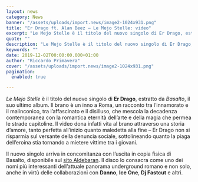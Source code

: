 ```yaml
---
layout: news
category: News
banner: "/assets/uploads/import.news/image2-1024x931.png"
title: "Er Drago ft. Alan Beez – Le Mejo Stelle: video"
excerpt: "Le Mejo Stelle è il titolo del nuovo singolo di Er Drago, estratto da Basalto, il suo ultimo album. Il brano è un inno a Roma, un racconto tra l’innamorato e il malinconico, tra l’affascinato e il disilluso, che mescola la decadenza contemporanea con la romantica eternità dell’arte e della magia che permea le strade [&hellip"
quote: ""
description: "Le Mejo Stelle è il titolo del nuovo singolo di Er Drago, estratto da Basalto, il suo ultimo album. Il brano è un inno a Roma, un racconto tra l’innamorato e il malinconico, tra l’affascinato e il disilluso, che mescola la decadenza contemporanea con la romantica eternità dell’arte e della magia che permea le strade [&hellip"
keywords: ""
date: 2019-12-02T00:00:00.000+01:00
author: "Riccardo Primavera"
cover: "/assets/uploads/import.news/image2-1024x931.png"
pagination:
  enabled: true

---
```


_Le Mejo Stelle_ è il titolo del nuovo singolo di **Er Drago**, estratto da _Basalto_, il suo ultimo album. Il brano è un inno a Roma, un racconto tra l’innamorato e il malinconico, tra l’affascinato e il disilluso, che mescola la decadenza contemporanea con la romantica eternità dell’arte e della magia che permea le strade capitoline. Il video dona infatti vita al brano attraverso una storia d’amore, tanto perfetta all’inizio quanto maledetta alla fine – Er Drago non si risparmia sul versante della denuncia sociale, sottolineando quanto la piaga dell’eroina stia tornando a mietere vittime tra i giovani.

Il nuovo singolo arriva in concomitanza con l’uscita in copia fisica di Basalto, disponibile sul [sito Aldebaran](http://www.aldebaranrecords.com/product/er-drago-basalto-cd). Il disco lo consacra come uno dei nomi più interessanti dell’attuale panorama underground romano e non solo, anche in virtù delle collaborazioni con **Danno**, **Ice One**, **Dj Fastcut** e altri.